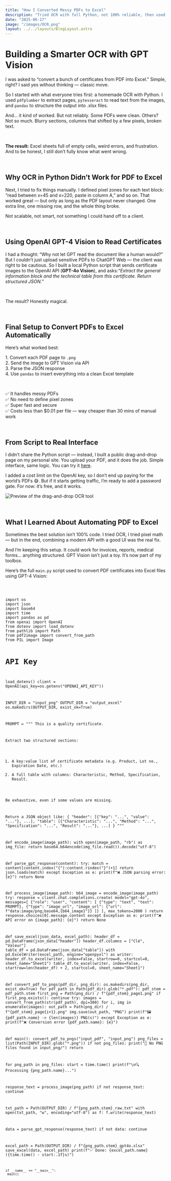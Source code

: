 ```yaml
---
title: "How I Converted Messy PDFs to Excel"
description: "Tried OCR with full Python, not 100% reliable, then used GPT-4 Vision to convert PDF certificates into clean Excel files. Here’s the full journey, code-free and API-powered."
date: "2025-06-17"
image: "/images/OCR.png"
layout: ../../layouts/BlogLayout.astro
---
```


<BlogContent>
  <h1 class="text-3xl font-bold mb-6">Building a Smarter OCR with GPT Vision</h1>

  <p>I was asked to “convert a bunch of certificates from PDF into Excel.” Simple, right? I said yes without thinking — classic move.</p>

  <p>So I started with what everyone tries first: a homemade OCR with Python. I used <code>pdfplumber</code> to extract pages, <code>pytesseract</code> to read text from the images, and <code>pandas</code> to structure the output into .xlsx files.</p>

  <p>And… it kind of worked. But not reliably. Some PDFs were clean. Others? Not so much. Blurry sections, columns that shifted by a few pixels, broken text.</p>

  &nbsp;

  <p><strong>The result:</strong> Excel sheets full of empty cells, weird errors, and frustration. And to be honest, I still don’t fully know what went wrong.</p>

  &nbsp;

  <h2 class="text-xl font-semibold mb-4 mt-10">Why OCR in Python Didn’t Work for PDF to Excel</h2>

  <p>Next, I tried to fix things manually. I defined pixel zones for each text block: “read between x=45 and x=220, paste in column A,” and so on. That worked great — but only as long as the PDF layout never changed. One extra line, one missing row, and the whole thing broke.</p> 
  <p>Not scalable, not smart, not something I could hand off to a client.</p>

  &nbsp;

  <h2 class="text-xl font-semibold mb-4 mt-10">Using OpenAI GPT-4 Vision to Read Certificates</h2>

  <p>I had a thought: “Why not let GPT read the document like a human would?” But I couldn’t just upload sensitive PDFs to ChatGPT Web — the client was right to be cautious. So I built a local Python script that sends certificate images to the OpenAI API (<strong>GPT-4o Vision</strong>), and asks:<em>“Extract the general information block and the technical table from this certificate. Return structured JSON.”</em></p>

&nbsp;

  <p>The result? Honestly magical.</p>

  &nbsp;

  <h2 class="text-xl font-semibold mb-4 mt-10">Final Setup to Convert PDFs to Excel Automatically</h2>

  <p>Here’s what worked best:</p>

  <p>1. Convert each PDF page to <code>.png</code><br/>
  2. Send the image to GPT Vision via API<br/>
  3. Parse the JSON response<br/>
  4. Use <code>pandas</code> to insert everything into a clean Excel template</p>

&nbsp;

  <p>✅ It handles messy PDFs<br/>
  ✅ No need to define pixel zones<br/>
  ✅ Super fast and secure<br/>
  ✅ Costs less than $0.01 per file — way cheaper than 30 mins of manual work</p>

  &nbsp;

  <h2 class="text-xl font-semibold mb-4 mt-10">From Script to Real Interface</h2>

  <p>I didn’t share the Python script — instead, I built a public drag-and-drop page on my personal site. You upload your PDF, and it does the job. Simple interface, same logic. You can try it <a href="https://www.boostaiconsulting.com/convert" class="underline">here</a>.</p>

  <p>I added a cost limit on the OpenAI key, so I don’t end up paying for the world’s PDFs 😅. But if it starts getting traffic, I’m ready to add a password gate. For now: it’s free, and it works.</p>

  <img src="/images/OCR.png" alt="Preview of the drag-and-drop OCR tool" />

  &nbsp;

  <h2 class="text-xl font-semibold mb-4 mt-10">What I Learned About Automating PDF to Excel</h2>

  <p>Sometimes the best solution isn’t 100% code. I tried OCR, I tried pixel math — but in the end, combining a modern API with a good UI was the real fix.</p>

  <p>And I’m keeping this setup. It could work for invoices, reports, medical forms… anything structured. GPT Vision isn’t just a toy. It’s now part of my toolbox.</p>
</BlogContent>

<p>Here’s the full <code>main.py</code> script used to convert PDF certificates into Excel files using GPT-4 Vision:</p>

  &nbsp;

<div class="code-wrapper">
<pre><code class="language-python">
import os
import json
import base64
import time
import pandas as pd
from openai import OpenAI
from dotenv import load_dotenv
from pathlib import Path
from pdf2image import convert_from_path
from PIL import Image

# API Key
load_dotenv()
client = OpenAI(api_key=os.getenv("OPENAI_API_KEY"))

INPUT_DIR = "input_png"
OUTPUT_DIR = "output_excel"
os.makedirs(OUTPUT_DIR, exist_ok=True)

PROMPT = """
This is a quality certificate.

Extract two structured sections:

1. A key:value list of certificate metadata (e.g. Product, Lot no., Expiration Date, etc.)
2. A full table with columns: Characteristic, Method, Specification, Result.

Be exhaustive, even if some values are missing.

Return a JSON object like:
{
  "header": [{"key": "...", "value": "..."}, ...],
  "table": [{"Characteristic": "...", "Method": "...", "Specification": "...", "Result": "..."}, ...]
}
"""

def encode_image(image_path):
    with open(image_path, "rb") as img_file:
        return base64.b64encode(img_file.read()).decode("utf-8")

def parse_gpt_response(content):
    try:
        match = content[content.index("{"):content.rindex("}")+1]
        return json.loads(match)
    except Exception as e:
        print(f"❌ JSON parsing error: {e}")
        return None

def process_image(image_path):
    b64_image = encode_image(image_path)
    try:
        response = client.chat.completions.create(
            model="gpt-4o",
            messages=[
                {"role": "user", "content": [
                    {"type": "text", "text": PROMPT},
                    {"type": "image_url", "image_url": {"url": f"data:image/png;base64,{b64_image}"}}
                ]}
            ],
            max_tokens=2000
        )
        return response.choices[0].message.content
    except Exception as e:
        print(f"❌ API error on {image_path}: {e}")
        return None

def save_excel(json_data, excel_path):
    header_df = pd.DataFrame(json_data["header"])
    header_df.columns = ["Clé", "Valeur"]
    table_df = pd.DataFrame(json_data["table"])
    with pd.ExcelWriter(excel_path, engine="openpyxl") as writer:
        header_df.to_excel(writer, index=False, startrow=0, startcol=0, sheet_name="Sheet1")
        table_df.to_excel(writer, index=False, startrow=len(header_df) + 2, startcol=0, sheet_name="Sheet1")

def convert_pdf_to_pngs(pdf_dir, png_dir):
    os.makedirs(png_dir, exist_ok=True)
    for pdf_path in Path(pdf_dir).glob("*.pdf"):
        pdf_stem = pdf_path.stem
        first_png = Path(png_dir) / f"{pdf_stem}_page1.png"
        if first_png.exists():
            continue
        try:
            images = convert_from_path(str(pdf_path), dpi=300)
            for i, img in enumerate(images):
                out_path = Path(png_dir) / f"{pdf_stem}_page{i+1}.png"
                img.save(out_path, "PNG")
            print(f"🖼️ {pdf_path.name} -> {len(images)} PNG(s)")
        except Exception as e:
            print(f"❌ Conversion error {pdf_path.name}: {e}")

def main():
    convert_pdf_to_pngs("input_pdf", "input_png")
    png_files = list(Path(INPUT_DIR).glob("*.png"))
    if not png_files:
        print("📂 No PNG files found in input_png/")
        return

for png_path in png_files:
        start = time.time()
        print(f"\n🔍 Processing {png_path.name}...")

response_text = process_image(png_path)
        if not response_text:
            continue

txt_path = Path(OUTPUT_DIR) / f"{png_path.stem}_raw.txt"
        with open(txt_path, "w", encoding="utf-8") as f:
            f.write(response_text)

data = parse_gpt_response(response_text)
        if not data:
            continue

excel_path = Path(OUTPUT_DIR) / f"{png_path.stem}_gpt4o.xlsx"
        save_excel(data, excel_path)
        print(f"✅ Done: {excel_path.name} ({time.time() - start:.1f}s)")

    if __name__ == "__main__":
     main()
</code></pre>
</div>
